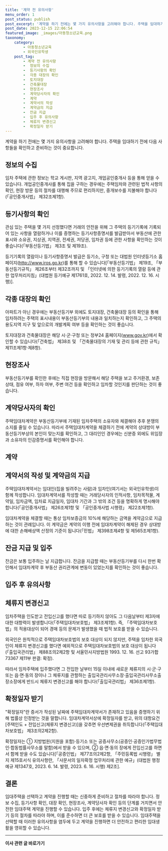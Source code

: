 ```yaml
---
title: '계약 전 유의사항'
menu_order: 1
post_status: publish
post_excerpt: '계약을 하기 전에는 몇 가지 유의사항을 고려해야 합니다. 주택을 임대하기 전에 다음 사항들을 확인하고 준비하는 것이 중요합니다.'
post_date: 2023-12-15 22:06:54
featured_image: _images/아동청소년교육.png
taxonomy:
    category:
        - 아동청소년교육
        - 외국인유학생
    post_tag:
        - 계약 전 유의사항
        -  정보의 수집
        -  등기사항의 확인
        -  각종 대장의 확인
        -  토지대장
        -  건축물대장
        -  현장조사
        -  계약당사자의 확인
        -  계약
        -  계약서의 작성
        -  계약금의 지급
        -  잔금 지급
        -  입주 후 유의사항
        -  체류지 변경신고
        -  확정일자 받기
---
```



계약을 하기 전에는 몇 가지 유의사항을 고려해야 합니다. 주택을 임대하기 전에 다음 사항들을 확인하고 준비하는 것이 중요합니다.

## 정보의 수집

임차 주택에 관한 정보는 학교 게시판, 지역 광고지, 개업공인중개사 등을 통해 얻을 수 있습니다. 개업공인중개사를 통해 집을 구하는 경우에는 주택임차와 관련된 법적 사항의 확인, 현장 방문 등의 절차를 대행해 주므로 편리하지만, 중개보수를 지불해야 합니다(「공인중개사법」 제32조제1항).

## 등기사항의 확인

관심 있는 주택을 몇 가지 선정했다면 거래의 안전을 위해 그 주택의 등기기록에 기록되어 있는 사항을 열람하거나 이를 증명하는 등기사항증명서를 발급받아서 부동산에 관한 표시와 소유권, 지상권, 지역권, 전세권, 저당권, 임차권 등에 관한 사항을 확인하는 것이 좋습니다(「부동산등기법」 제3조 및 제19조).

등기기록의 열람이나 등기사항증명서 발급은 등기소, 구청 또는 대법원 인터넷등기소 홈페이지(http://www.iros.go.kr)를 통해 할 수 있습니다[「부동산등기법」 제19조, 「부동산등기규칙」 제26조부터 제32조까지 및 「인터넷에 의한 등기기록의 열람 등에 관한 업무처리지침」(대법원 등기예규 제1761호, 2022. 12. 14. 발령, 2022. 12. 16. 시행)].

## 각종 대장의 확인

아파트가 아닌 경우에는 부동산등기부 외에도 토지대장, 건축물대장 등의 확인을 통해 임차하려는 주택의 표시내용이 부동산등기부의 내용과 일치하는지 확인하고, 그 주택의 용도지역 지구 및 앞으로의 개발계획 여부 등을 확인하는 것이 좋습니다.

토지대장과 건축물대장은 해당 시·군·구청 또는 정부24 홈페이지(www.gov.kr)에서 확인할 수 있습니다(「건축법」 제38조 및 「건축물대장의 기재 및 관리 등에 관한 규칙」 제11조제1항·제8항).

## 현장조사

부동산등기부를 확인한 후에는 직접 현장을 방문해서 해당 주택을 보고 주거환경, 보존 상태, 점유 여부, 하자 여부, 주변 여건 등을 확인하고 임차할 것인지를 판단하는 것이 좋습니다.

## 계약당사자의 확인

주택임대차계약은 부동산등기부에 기재된 임차주택의 소유자와 체결해야 추후 분쟁의 소지를 줄일 수 있습니다. 따라서 주택임대차계약을 체결하기 전에 계약의 상대방이 부동산등기부상의 본인이 맞는지를 확인하고, 그 대리인인 경우에는 신분증 외에도 위임장과 소유자의 인감증명서를 확인해야 합니다.

## 계약

## 계약서의 작성 및 계약금의 지급

주택임대차계약서는 임대인(집을 빌려주는 사람)과 임차인(여기서는 외국인유학생)이 함께 작성합니다. 임대차계약서를 작성할 때는 거래당사자의 인적사항, 임차목적물, 계약일, 임차금액, 임차료 지급일자, 임대차 기간과 그 밖의 조건 등을 명확하게 명시해야 합니다(「공인중개사법」 제26조제1항 및 「공인중개사법 시행령」 제22조제1항).

임대차계약을 체결할 때는 통상 임차보증금의 10%에 해당하는 금액을 계약금으로 지급하는 것이 관례입니다. 이 계약금은 계약의 이행 전에 임대차계약이 해제된 경우 상대방에 대한 손해배상액 산정의 기준이 됩니다(「민법」 제398조제4항 및 제565조제1항).

## 잔금 지급 및 입주

잔금은 보통 입주하는 날 지급합니다. 잔금을 지급할 때는 부동산등기부를 다시 한번 확인해서 임대차계약 후 부동산 권리관계에 변동이 있었는지를 확인하는 것이 좋습니다.

## 입주 후 유의사항

## 체류지 변경신고

임차주택을 인도받고 전입신고를 했다면 따로 등기하지 않아도 그 다음날부터 제3자에 대한 대항력이 발생합니다(「주택임대차보호법」 제3조제1항). 즉, 「주택임대차보호법」의 적용대상이 되어 경매 등의 문제가 발생했을 때 법적 보호를 받을 수 있습니다.

외국인은 원칙적으로 주택임대차보호법의 보호 대상이 되지 않지만, 주택을 임차한 외국인이 체류지 변경신고를 했다면 예외적으로 주택임대차보호법의 보호 대상이 됩니다(「출입국관리법」 제88조의2제2항 및 서울민사지방법원 1993. 12. 16. 선고 93가합73367 제11부 판결: 확정).

따라서 임차주택에 입주했다면 그 전입한 날부터 15일 이내에 새로운 체류지의 시·군·구 또는 읍·면·동의 장이나 그 체류지를 관할하는 출입국관리사무소장·출입국관리사무소출장소장에게 반드시 체류지 변경신고를 해야 합니다(「출입국관리법」 제36조제1항).

## 확정일자 받기

"확정일자"란 증서가 작성된 날짜에 주택임대차계약서가 존재하고 있음을 증명하기 위해 법률상 인정받는 것을 말합니다. 임대차계약서상에 확정일자를 받고, 위의 대항요건[주택인도 + 전입신고(체류지 변경신고)]을 갖추면 우선변제권을 취득합니다(「주택임대차보호법」 제3조의2제2항).

확정일자는 ① 지방법원(지원을 포함)·등기소 또는 공증사무소(공증인·공증인가법무법인·합동법률사무소를 말함)에서 받을 수 있으며, ② 읍·면·동의 장에게 전입신고를 하면서 함께 받을 수도 있습니다[「공증인법」 제77조의2제2항, 「주민등록법 시행령」 별지 제15호서식 유의사항란, 「사문서의 일자확정 업무처리에 관한 예규」(대법원 행정예규 제1347호, 2023. 6. 14. 발령, 2023. 6. 16. 시행) 제2조].

## 결론

임대주택을 선택하고 계약을 진행할 때는 신중하게 준비하고 절차를 따라야 합니다. 정보 수집, 등기사항 확인, 대장 확인, 현장조사, 계약당사자 확인 등의 단계를 거치면서 안전한 임대주택 계약을 진행할 수 있습니다. 입주 후에는 체류지 변경신고와 확정일자 받기 등의 절차를 따라야 하며, 이를 준수하면 더 큰 보호를 받을 수 있습니다. 임대주택을 선택할 때 이러한 유의사항을 염두에 두고 계약을 진행하면 더 안전하고 편리한 임대생활을 영위할 수 있습니다.
<!-- wp:separator -->
<hr class="wp-block-separator has-alpha-channel-opacity"/>
<!-- /wp:separator -->

<!-- wp:group {"backgroundColor":"base","layout":{"type":"constrained"}} -->
<div class="wp-block-group has-base-background-color has-background"><!-- wp:paragraph {"align":"center","fontSize":"medium"} -->
<p class="has-text-align-center has-large-font-size"><strong>이사 관련 글 바로가기</strong></p>
<!-- /wp:paragraph -->


<!-- wp:latest-posts
{"categories":[{"id":27430,"count":19,"description":"","link":"https://uknowlaw.com/category/%ec%9d%b4%ec%82%ac/","name":"이사","slug":"이사","taxonomy":"category","parent":0,"meta":[],"_links":{"self":[{"href":"https://uknowlaw.com/wp-json/wp/v2/categories/27430"}],"collection":[{"href":"https://uknowlaw.com/wp-json/wp/v2/categories"}],"about":[{"href":"https://uknowlaw.com/wp-json/wp/v2/taxonomies/category"}],"wp:post_type":[{"href":"https://uknowlaw.com/wp-json/wp/v2/posts?categories=27430"}],"curies":[{"name":"wp","href":"https://api.w.org/{rel}","templated":true}]}}],"postsToShow":100,"excerptLength":28,"postLayout":"grid","columns":2,"featuredImageAlign":"left","featuredImageSizeSlug":"large","fontSize":"small"} /--></div>
<!-- /wp:group -->